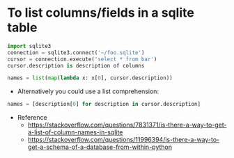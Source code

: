 # To list columns/fields in a sqlite table

```py
import sqlite3
connection = sqlite3.connect('~/foo.sqlite')
cursor = connection.execute('select * from bar')
cursor.description is description of columns

names = list(map(lambda x: x[0], cursor.description))
```

* Alternatively you could use a list comprehension:
```py
names = [description[0] for description in cursor.description]
```

* Reference
  * https://stackoverflow.com/questions/7831371/is-there-a-way-to-get-a-list-of-column-names-in-sqlite
  * https://stackoverflow.com/questions/11996394/is-there-a-way-to-get-a-schema-of-a-database-from-within-python